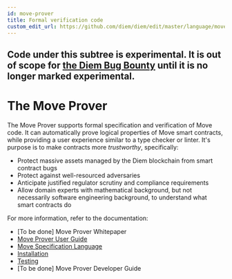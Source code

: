 ```yaml
---
id: move-prover
title: Formal verification code
custom_edit_url: https://github.com/diem/diem/edit/master/language/move-prover/README.md
---
```




## Code under this subtree is experimental. It is out of scope for [the Diem Bug Bounty](https://hackerone.com/diem) until it is no longer marked experimental.

# The Move Prover

The Move Prover supports formal specification and verification of Move code. It can automatically prove
logical properties of Move smart contracts, while providing a user experience similar to a type checker or linter.
It's purpose is to make contracts more *trustworthy*, specifically:

- Protect massive assets managed by the Diem blockchain from smart contract bugs
- Protect against well-resourced adversaries
- Anticipate justified regulator scrutiny and compliance requirements
- Allow domain experts with mathematical background, but not necessarily software engineering background, to
  understand what smart contracts do

For more information, refer to the documentation:

-  [To be done] Move Prover Whitepaper
-  [Move Prover User Guide](./doc/user/prover-guide.md)
-  [Move Specification Language](./doc/user/spec-lang.md)
-  [Installation](./doc/user/install.md)
-  [Testing](./tests/README.md)
-  [To be done] Move Prover Developer Guide
